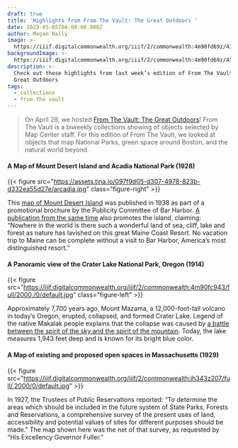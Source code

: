 ```yaml
---
draft: true
title: 'Highlights from From The Vault: The Great Outdoors '
date: 2023-05-05T04:00:00.000Z
author: Megan Nally
image: >-
  https://iiif.digitalcommonwealth.org/iiif/2/commonwealth:4m90fd69z/435,1223,2690,1601/2000,/0/default.jpg
backgroundImage: >-
  https://iiif.digitalcommonwealth.org/iiif/2/commonwealth:4m90fd69z/435,1223,2690,1601/2000,/0/default.jpg
description: >-
  Check out these highlights from last week’s edition of From The Vault: The
  Great Outdoors
tags:
  - collections
  - from the vault
---
```


> On April 28, we hosted [From The Vault: The Great Outdoors](https://www.leventhalmap.org/event/from-the-vault-collections-showing-the-great-outdoors/)! From The Vault is a biweekly collections showing of objects selected by Map Center staff. For this edition of From The Vault, we looked at objects that map National Parks, green space around Boston, and the natural world beyond.

#### A Map of Mount Desert Island and Acadia National Park (1928)

{{< figure src="https://assets.tina.io/097f9d05-d307-4978-823b-d332ea55d27e/arcadia.jpg" class="figure-right" >}}

This [map of Mount Desert Island](https://bpl.bibliocommons.com/v2/record/S75C8459116) was published in 1938 as part of a promotional brochure by the Publicity Committee of Bar Harbor. [A publication from the same time](https://digitalcommons.library.umaine.edu/cgi/viewcontent.cgi?article=1081\&context=mainehistory) also promotes the island, claiming: “Nowhere in the world is there such a wonderful land of sea, cliff, lake and forest as nature has lavished on this great Maine Coast Resort. No vacation trip to Maine can be complete without a visit to Bar Harbor, America’s most distinguished resort.”

#### A Panoramic view of the Crater Lake National Park, Oregon (1914)

{{< figure src="https://iiif.digitalcommonwealth.org/iiif/2/commonwealth:4m90fc943/full/2000,/0/default.jpg" class="figure-left" >}}

Approximately 7,700 years ago, Mount Mazama, a 12,000-foot-tall volcano in today’s Oregon, erupted, collapsed, and formed Crater Lake. Legend of the native Makalak people explains that the collapse was caused by [a battle between the spirit of the sky and the spirit of the mountain](/ec096e1a546841a0914bafbc3f5b4f83). Today, the lake measures 1,943 feet deep and is known for its bright blue color. 

#### A Map of existing and proposed open spaces in Massachusetts (1929)

{{< figure src="https://iiif.digitalcommonwealth.org/iiif/2/commonwealth:jh343z207/full/,2000/0/default.jpg" >}}

In 1927, the Trustees of Public Reservations reported: “To determine the areas which should be included in the future system of State Parks, Forests and Reservations, a comprehensive survey of the present uses of land, accessibility and potential values of sites for different purposes should be made.” The map shown here was the net of that survey, as requested by “His Excellency Governor Fuller.”
